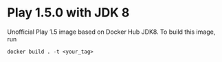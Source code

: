 # Play 1.5.0 with JDK 8

Unofficial Play 1.5 image based on Docker Hub JDK8.
To build this image, run

```
docker build . -t <your_tag>
```
